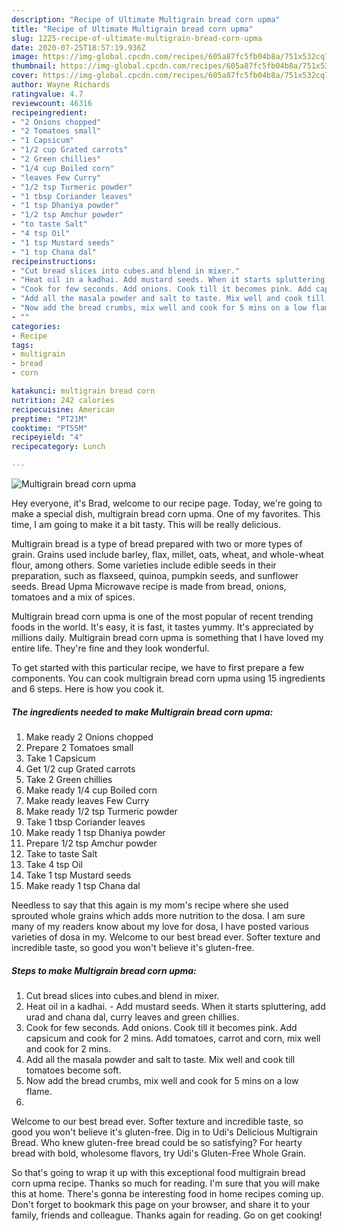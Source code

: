 ```yaml
---
description: "Recipe of Ultimate Multigrain bread corn upma"
title: "Recipe of Ultimate Multigrain bread corn upma"
slug: 1225-recipe-of-ultimate-multigrain-bread-corn-upma
date: 2020-07-25T18:57:19.936Z
image: https://img-global.cpcdn.com/recipes/605a87fc5fb04b8a/751x532cq70/multigrain-bread-corn-upma-recipe-main-photo.jpg
thumbnail: https://img-global.cpcdn.com/recipes/605a87fc5fb04b8a/751x532cq70/multigrain-bread-corn-upma-recipe-main-photo.jpg
cover: https://img-global.cpcdn.com/recipes/605a87fc5fb04b8a/751x532cq70/multigrain-bread-corn-upma-recipe-main-photo.jpg
author: Wayne Richards
ratingvalue: 4.7
reviewcount: 46316
recipeingredient:
- "2 Onions chopped"
- "2 Tomatoes small"
- "1 Capsicum"
- "1/2 cup Grated carrots"
- "2 Green chillies"
- "1/4 cup Boiled corn"
- "leaves Few Curry"
- "1/2 tsp Turmeric powder"
- "1 tbsp Coriander leaves"
- "1 tsp Dhaniya powder"
- "1/2 tsp Amchur powder"
- "to taste Salt"
- "4 tsp Oil"
- "1 tsp Mustard seeds"
- "1 tsp Chana dal"
recipeinstructions:
- "Cut bread slices into cubes.and blend in mixer."
- "Heat oil in a kadhai. Add mustard seeds. When it starts spluttering, add urad and chana dal, curry leaves and green chillies."
- "Cook for few seconds. Add onions. Cook till it becomes pink. Add capsicum and cook for 2 mins. Add tomatoes, carrot and corn, mix well and cook for 2 mins."
- "Add all the masala powder and salt to taste. Mix well and cook till tomatoes become soft."
- "Now add the bread crumbs, mix well and cook for 5 mins on a low flame."
- ""
categories:
- Recipe
tags:
- multigrain
- bread
- corn

katakunci: multigrain bread corn 
nutrition: 242 calories
recipecuisine: American
preptime: "PT21M"
cooktime: "PT55M"
recipeyield: "4"
recipecategory: Lunch

---
```



![Multigrain bread corn upma](https://img-global.cpcdn.com/recipes/605a87fc5fb04b8a/751x532cq70/multigrain-bread-corn-upma-recipe-main-photo.jpg)

Hey everyone, it's Brad, welcome to our recipe page. Today, we're going to make a special dish, multigrain bread corn upma. One of my favorites. This time, I am going to make it a bit tasty. This will be really delicious.

Multigrain bread is a type of bread prepared with two or more types of grain. Grains used include barley, flax, millet, oats, wheat, and whole-wheat flour, among others. Some varieties include edible seeds in their preparation, such as flaxseed, quinoa, pumpkin seeds, and sunflower seeds. Bread Upma Microwave recipe is made from bread, onions, tomatoes and a mix of spices.

Multigrain bread corn upma is one of the most popular of recent trending foods in the world. It's easy, it is fast, it tastes yummy. It's appreciated by millions daily. Multigrain bread corn upma is something that I have loved my entire life. They're fine and they look wonderful.


To get started with this particular recipe, we have to first prepare a few components. You can cook multigrain bread corn upma using 15 ingredients and 6 steps. Here is how you cook it.

<!--inarticleads1-->

##### The ingredients needed to make Multigrain bread corn upma:

1. Make ready 2 Onions chopped
1. Prepare 2 Tomatoes small
1. Take 1 Capsicum
1. Get 1/2 cup Grated carrots
1. Take 2 Green chillies
1. Make ready 1/4 cup Boiled corn
1. Make ready leaves Few Curry
1. Make ready 1/2 tsp Turmeric powder
1. Take 1 tbsp Coriander leaves
1. Make ready 1 tsp Dhaniya powder
1. Prepare 1/2 tsp Amchur powder
1. Take to taste Salt
1. Take 4 tsp Oil
1. Take 1 tsp Mustard seeds
1. Make ready 1 tsp Chana dal


Needless to say that this again is my mom&#39;s recipe where she used sprouted whole grains which adds more nutrition to the dosa. I am sure many of my readers know about my love for dosa, I have posted various varieties of dosa in my. Welcome to our best bread ever. Softer texture and incredible taste, so good you won&#39;t believe it&#39;s gluten-free. 

<!--inarticleads2-->

##### Steps to make Multigrain bread corn upma:

1. Cut bread slices into cubes.and blend in mixer.
1. Heat oil in a kadhai. - Add mustard seeds. When it starts spluttering, add urad and chana dal, curry leaves and green chillies.
1. Cook for few seconds. Add onions. Cook till it becomes pink. Add capsicum and cook for 2 mins. Add tomatoes, carrot and corn, mix well and cook for 2 mins.
1. Add all the masala powder and salt to taste. Mix well and cook till tomatoes become soft.
1. Now add the bread crumbs, mix well and cook for 5 mins on a low flame.
1. 


Welcome to our best bread ever. Softer texture and incredible taste, so good you won&#39;t believe it&#39;s gluten-free. Dig in to Udi&#39;s Delicious Multigrain Bread. Who knew gluten-free bread could be so satisfying? For hearty bread with bold, wholesome flavors, try Udi&#39;s Gluten-Free Whole Grain. 

So that's going to wrap it up with this exceptional food multigrain bread corn upma recipe. Thanks so much for reading. I'm sure that you will make this at home. There's gonna be interesting food in home recipes coming up. Don't forget to bookmark this page on your browser, and share it to your family, friends and colleague. Thanks again for reading. Go on get cooking!
